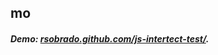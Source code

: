 ## mo

##### Demo: [rsobrado.github.com/js-intertect-test/](https://rsobrado.github.com/js-intertect-test/). 

